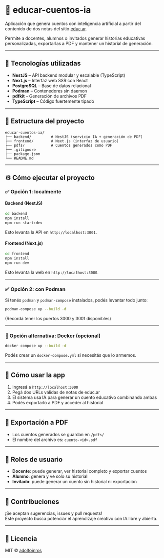 # 🧠 educar-cuentos-ia

Aplicación que genera cuentos con inteligencia artificial a partir del contenido de dos notas del sitio [educ.ar](https://www.educ.ar/recursos-especiales).

Permite a docentes, alumnos o invitados generar historias educativas personalizadas, exportarlas a PDF y mantener un historial de generación.

---

## 🚀 Tecnologías utilizadas

- **NestJS** – API backend modular y escalable (TypeScript)
- **Next.js** – Interfaz web SSR con React
- **PostgreSQL** – Base de datos relacional
- **Podman** – Contenedores sin daemon
- **pdfkit** – Generación de archivos PDF
- **TypeScript** – Código fuertemente tipado

---

## 📁 Estructura del proyecto

```
educar-cuentos-ia/
├── backend/         # NestJS (servicio IA + generación de PDF)
├── frontend/        # Next.js (interfaz de usuario)
├── pdfs/            # Cuentos generados como PDF
├── .gitignore
├── package.json
└── README.md
```

---

## ⚙️ Cómo ejecutar el proyecto

### ✅ Opción 1: localmente

#### Backend (NestJS)
```bash
cd backend
npm install
npm run start:dev
```

Esto levanta la API en `http://localhost:3001`.

#### Frontend (Next.js)
```bash
cd frontend
npm install
npm run dev
```

Esto levanta la web en `http://localhost:3000`.

---

### ✅ Opción 2: con Podman

Si tenés `podman` y `podman-compose` instalados, podés levantar todo junto:

```bash
podman-compose up --build -d
```

(Recordá tener los puertos 3000 y 3001 disponibles)

---

### 🐳 Opción alternativa: Docker (opcional)

```bash
docker compose up --build -d
```

Podés crear un `docker-compose.yml` si necesitás que lo armemos.

---

## 🧪 Cómo usar la app

1. Ingresá a `http://localhost:3000`
2. Pegá dos URLs válidas de notas de educ.ar
3. El sistema usa IA para generar un cuento educativo combinando ambas
4. Podés exportarlo a PDF y acceder al historial

---

## 📝 Exportación a PDF

- Los cuentos generados se guardan en `/pdfs/`
- El nombre del archivo es: `cuento-<id>.pdf`

---

## 👥 Roles de usuario

- **Docente**: puede generar, ver historial completo y exportar cuentos
- **Alumno**: genera y ve solo su historial
- **Invitado**: puede generar un cuento sin historial ni exportación

---

## 🙌 Contribuciones

¡Se aceptan sugerencias, issues y pull requests!  
Este proyecto busca potenciar el aprendizaje creativo con IA libre y abierta.

---

## 📄 Licencia

MIT © [adolfoinros](https://github.com/adolfourso)